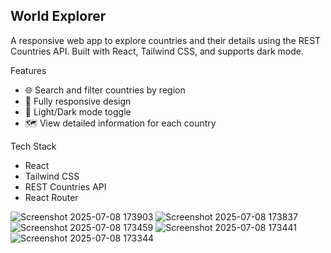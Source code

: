 World Explorer
--------------
A responsive web app to explore countries and their details using the REST Countries API. Built with React, Tailwind CSS, and supports dark mode.


Features
- 🌐 Search and filter countries by region
- 📱 Fully responsive design
- 🌙 Light/Dark mode toggle
- 🗺️ View detailed information for each country


Tech Stack
- React
- Tailwind CSS
- REST Countries API
- React Router

![Screenshot 2025-07-08 173903](https://github.com/user-attachments/assets/0d9f7631-b04c-4374-8568-19119f982a3a)
![Screenshot 2025-07-08 173837](https://github.com/user-attachments/assets/985f3c8b-c753-4269-ba66-1e874cd43e5a)
![Screenshot 2025-07-08 173459](https://github.com/user-attachments/assets/b55651b3-0f2c-4212-a307-8382a6ac888e)
![Screenshot 2025-07-08 173441](https://github.com/user-attachments/assets/6fa1c076-b45f-4b3f-9cb4-de1099ca36ab)
![Screenshot 2025-07-08 173344](https://github.com/user-attachments/assets/6b8fddf4-0225-4ac7-ac79-d2cf8d5b5ecd)
